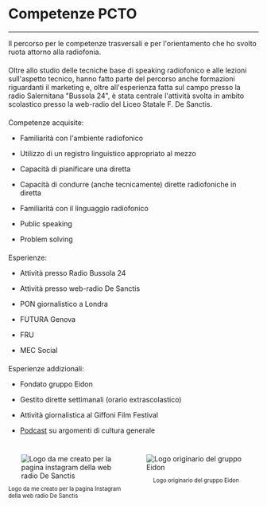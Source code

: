 # Competenze PCTO

---

Il percorso per le competenze trasversali e per l'orientamento che ho svolto ruota attorno alla radiofonia.

<div style="margin-top: 20px"></div>

Oltre allo studio delle tecniche base di speaking radiofonico e alle lezioni sull'aspetto tecnico, hanno fatto parte del percorso anche formazioni riguardanti il marketing e, oltre all'esperienza fatta sul campo presso la radio Salernitana "Bussola 24", è stata centrale l'attività svolta in ambito scolastico presso la web-radio del Liceo Statale F. De Sanctis.

<div style="margin-top: 20px"></div>

Competenze acquisite:

- Familiarità con l'ambiente radiofonico

- Utilizzo di un registro linguistico appropriato al mezzo

- Capacità di pianificare una diretta

- Capacità di condurre (anche tecnicamente) dirette radiofoniche in diretta

- Familiarità con il linguaggio radiofonico

- Public speaking

- Problem solving

<div style="margin-top: 20px"></div>

Esperienze:

- Attività presso Radio Bussola 24

- Attività presso web-radio De Sanctis

- PON giornalistico a Londra

- FUTURA Genova

- FRU

- MEC Social

<div style="margin-top: 20px"></div>

Esperienze addizionali:

- Fondato gruppo Eidon

- Gestito dirette settimanali (orario extrascolastico)

- Attività giornalistica al Giffoni Film Festival

- [Podcast](https://alessandropolverino.com/fingerculture) su argomenti di cultura generale

<div style="margin-top: 40px"></div>

<div class="multiple-imgCont" style="display: flex;">
  <div style="flex: 1; display: flex; flex-direction: column; align-items: center;">
  <img src="https://i.imgur.com/f9OUjjq.jpg" alt="Logo da me creato per la pagina instagram della web radio De Sanctis" style="max-width: 200px;">
  <p style="font-size: 0.7rem;">Logo da me creato per la pagina Instagram della web radio De Sanctis</p>
  </div>

<div style="margin-top: 20px"></div>

<div style="flex: 1; display: flex; flex-direction: column; align-items: center;">
  <img src="https://i.imgur.com/gJBFwVC.png" alt="Logo originario del gruppo Eidon" style="max-width: 200px;">
  <p style="font-size: 0.7rem;">Logo originario del gruppo Eidon</p>
</div>

</div>
